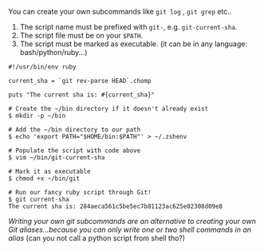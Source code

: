 
You can create your own subcommands like `git log` , `git grep` etc..
1. The script name must be prefixed with `git-`, e.g. `git-current-sha`.
2. The script file must be on your `$PATH`.
3. The script must be marked as executable. (it can be in any language: bash/python/ruby...)

```
#!/usr/bin/env ruby

current_sha = `git rev-parse HEAD`.chomp

puts "The current sha is: #{current_sha}"

```


```
# Create the ~/bin directory if it doesn't already exist
$ mkdir -p ~/bin

# Add the ~/bin directory to our path
$ echo 'export PATH="$HOME/bin:$PATH"' > ~/.zshenv

# Populate the script with code above
$ vim ~/bin/git-current-sha

# Mark it as executable
$ chmod +x ~/bin/git

# Run our fancy ruby script through Git!
$ git current-sha
The current sha is: 284aeca561c5be5ec7b81123ac625e02308d09e8
```

_Writing your own git subcommands are an alternative to creating your own Git aliases...because you can only write one or two shell commands in an alias_
(can you not call a python script from shell tho?)
